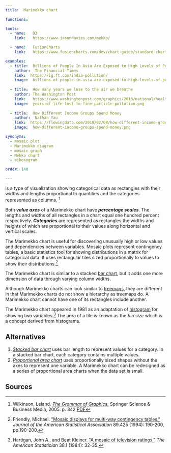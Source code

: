 ```yaml
---
title:  Marimekko chart
  
functions:

tools:
  - name:   D3
    link:   https://www.jasondavies.com/mekko/

  - name:   FusionCharts
    link:   https://www.fusioncharts.com/dev/chart-guide/standard-charts/marimekko-chart

examples:
  - title:  Billions of People In Asia Are Exposed to High Levels of Pollution
    author:  The Financial Times
    link:  https://ig.ft.com/india-pollution/
    image:  billions-of-people-in-asia-are-exposed-to-high-levels-of-pollution.png
    
  - title:  How many years we lose to the air we breathe
    author: The Washington Post
    link:   https://www.washingtonpost.com/graphics/2018/national/health-science/lost-years/?noredirect=on&utm_term=.bd1237ceb18d
    image:  years-of-life-lost-to-fine-particle-pollution.png
    
  - title:  How Different Income Groups Spend Money
    author:  Nathan Yau
    link:  https://flowingdata.com/2018/02/08/how-different-income-groups-spend-money
    image:  how-different-income-groups-spend-money.png

synonyms:
  - mosaic plot
  - Marimekko diagram
  - mosaic graph
  - Mekko chart
  - eikosogram

order: 140

---
```


is a type of visualization showing categorical data as rectangles with their widths and lengths proportional to quantities and the categories represented as columns. [^wilkinson]

<!--more-->
Both ***value axes*** of a Marimekko chart have ***percentage scales***. The lengths and widths of all rectangles in a chart equal one hundred percent respectively. ***Categories*** are represented as rectangles the widths and heights of which are proportional to their values along horizontal and vertical scales. 


The Marimekko chart is useful for discovering unusually high or low values and dependencies between variables. Mosaic plots represent contingency tables, a basic statistics tool for showing distributions in a matrix for categorical data.  It uses rectangular tiles sized proportionally to values to show their distributions.[^friendly] 

The Marimekko chart is similar to a stacked [bar chart](/bar-chart), but it adds one more dimension of data through varying column widths. 

Although Marimekko charts can look similar to [treemaps](/tree-map), they are different in that Marimekko charts do not show a hierarchy as treemaps do. A Marimekko chart cannot have one of its rectangles include another. 


The Marimekko chart appeared in 1981 as an adaptation of [histogram](/histogram) for showing two variables.[^hartigan]
The area of a tile is known as the *bin size* which is a concept derived from histograms.

## Alternatives

1. [*Stacked bar chart*](/bar-chart) uses bar length to represent values for a category. In a stacked bar chart, each category contains multiple values.
2. [*Proportional area chart*](/proportional-area-chart) uses proportionally sized shapes without the axes to represent one variable. A Marimekko chart can be redesigned as a series of proportional area charts when the data set is small.

## Sources
[^wilkinson]: Wilkinson, Leland. [*The Grammar of Graphics.*]((https://books.google.com/books?hl=en&lr=&id=_kRX4LoFfGQC)) Springer Science & Business Media, 2005. p. 342 [PDF](https://cds.cern.ch/record/1250322/files/9780387245447_TOC.pdf)
[^friendly]:  Friendly, Michael. ["Mosaic displays for multi-way contingency tables."](https://www.researchgate.net/publication/243765611_Mosaic_Displays_for_Multi-Way_Contingency_Tables) *Journal of the American Statistical Association* 89.425 (1994): 190-200, pp.190-200.
[^hartigan]: Hartigan, John A., and Beat Kleiner. ["A mosaic of television ratings."](https://www.jstor.org/stable/2683556) *The American Statistician* 38.1 (1984): 32-35.



